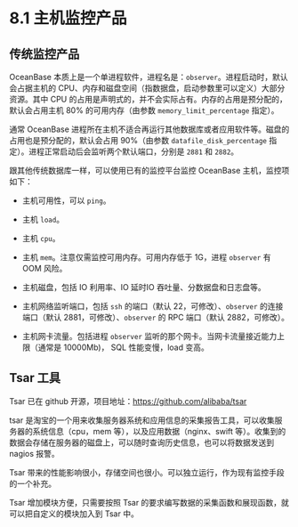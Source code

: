 # 8.1 主机监控产品

## 传统监控产品

OceanBase 本质上是一个单进程软件，进程名是：`observer`。进程启动时，默认会占据主机的 CPU、内存和磁盘空间（指数据盘，启动参数里可以定义）大部分资源。其中 CPU 的占用是声明式的，并不会实际占有。内存的占用是预分配的，默认会占用主机 80% 的可用内存（由参数 `memory_limit_percentage` 指定）。

通常 OceanBase 进程所在主机不适合再运行其他数据库或者应用软件等。磁盘的占用也是预分配的，默认会占用 90%（由参数 `datafile_disk_percentage` 指定）。进程正常启动后会监听两个默认端口，分别是 `2881` 和 `2882`。

跟其他传统数据库一样，可以使用已有的监控平台监控 OceanBase 主机，监控项如下：

- 主机可用性，可以 `ping`。

- 主机 `load`。

- 主机 `cpu`。

- 主机 `mem`。注意仅需监控可用内存。可用内存低于 1G，进程 `observer` 有 OOM 风险。

- 主机磁盘，包括 IO 利用率、IO 延时IO 吞吐量、分数据盘和日志盘等。

- 主机网络监听端口，包括 `ssh` 的端口（默认 22，可修改）、`observer` 的连接端口（默认 2881，可修改）、`observer` 的 RPC 端口（默认 2882，可修改）。

- 主机网卡流量。包括进程 `observer` 监听的那个网卡。当网卡流量接近能力上限（通常是 10000Mb)， SQL 性能变慢，load 变高。

## Tsar 工具

Tsar 已在 github 开源，项目地址：<https://github.com/alibaba/tsar>

tsar 是淘宝的一个用来收集服务器系统和应用信息的采集报告工具，可以收集服务器的系统信息（cpu，mem 等），以及应用数据（nginx、swift 等）。收集到的数据会存储在服务器的磁盘上，可以随时查询历史信息，也可以将数据发送到 nagios 报警。

Tsar 带来的性能影响很小，存储空间也很小。可以独立运行，作为现有监控手段的一个补充。

Tsar 增加模块方便，只需要按照 Tsar 的要求编写数据的采集函数和展现函数，就可以把自定义的模块加入到 Tsar 中。
